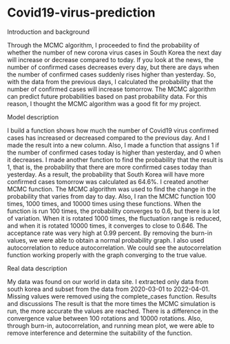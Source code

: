 # Covid19-virus-prediction

Introduction and background

Through the MCMC algorithm, I proceeded to find the probability of whether the number of new corona virus cases in South Korea the next day will 
increase or decrease compared to today. 
If you look at the news, the number of confirmed cases decreases every day, but there are days when the number of confirmed cases suddenly rises 
higher than yesterday. So, with the data from the previous days, I calculated the probability that the number of confirmed cases will increase tomorrow. 
The MCMC algorithm can predict future probabilities based on past probability data. For this reason, I thought the MCMC algorithm was a good fit for my 
project.

Model description

I build a function shows how much the number of Covid19 virus confirmed cases has increased or decreased compared to the previous day. 
And I made the result into a new column. Also, I made a function that assigns 1 if the number of confirmed cases today is higher than yesterday, 
and 0 when it decreases. I made another function to find the probability that the result is 1, that is, the probability that there are more confirmed cases 
today than yesterday. As a result, the probability that South Korea will have more confirmed cases tomorrow was calculated as 64.6%. I created another 
MCMC function. The MCMC algorithm was used to find the change in the probability that varies from day to day. Also, I ran the MCMC function 100 times, 
1000 times, and 10000 times using these functions. When the function is run 100 times, the probability converges to 0.6, but there is a lot of variation. 
When it is rotated 1000 times, the fluctuation range is reduced, and when it is rotated 10000 times, it converges to close to 0.646. The acceptance rate 
was very high at 0.99 percent. By removing the burn-in values, we were able to obtain a normal probability graph. I also used autocorrelation to reduce 
autocorrelation. We could see the autocorrelation function working properly with the graph converging to the true value.

Real data description

My data was found on our world in data site. I extracted only data from south korea and subset from the data from 2020-03-01 to 2022-04-01. 
Missing values were removed using the complete_cases function.
Results and discussions
The result is that the more times the MCMC simulation is run, the more accurate the values are reached. 
There is a difference in the convergence value between 100 rotations and 10000 rotations. Also, through burn-in, autocorrelation, 
and running mean plot, we were able to remove interference and determine the suitability of the function.
